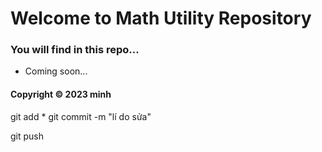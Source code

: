 # Welcome to Math Utility Repository
### You will find in this repo...

* Coming soon...

#### Copyright &#169; 2023 minh

git add * 
git commit -m "lí do sửa"

git push